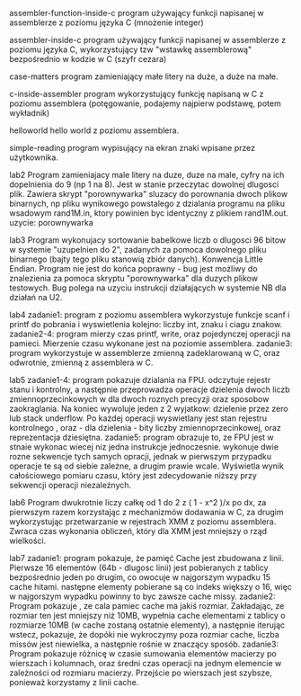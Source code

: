 assembler-function-inside-c
program używający funkcji napisanej w assemblerze z poziomu języka C (mnożenie integer)

assembler-inside-c
program używający funkcji napisanej w assemblerze z poziomu języka C, wykorzystujący tzw "wstawkę assemblerową" bezpośrednio w kodzie w C (szyfr cezara)

case-matters
program zamieniający małe litery na duże, a duże na małe.

c-inside-assembler
program wykorzystujący funkcję napisaną w C z poziomu assemblera (potęgowanie, podajemy najpierw podstawę, potem wykładnik)

helloworld
hello world z poziomu assemblera.

simple-reading
program wypisujący na ekran znaki wpisane przez użytkownika.

lab2
Program zamieniajacy male litery na duze, duze na male, cyfry na ich dopelnienia do 9 (np 1 na 8). Jest w stanie przeczytac dowolnej dlugosci plik.
Zawiera skrypt "porownywarka" sluzacy do porownania dwoch plikow binarnych, np pliku wynikowego powstalego z dzialania programu na pliku wsadowym rand1M.in, ktory powinien byc identyczny z plikiem rand1M.out. uzycie: porownywarka <plik1> <plik2>

lab3
Program wykonujacy sortowanie babelkowe liczb o dlugosci 96 bitow w systemie "uzupelnien do 2", zadanych za pomoca dowolnego pliku binarnego (bajty tego pliku stanowią zbiór danych). Konwencja Little Endian. Program nie jest do końca poprawny - bug jest możliwy do znalezienia za pomoca skryptu "porownywarka" dla duzych plikow testowych. Bug polega na uzyciu instrukcji działających w systemie NB dla działań na U2.

lab4
zadanie1: program z poziomu assemblera wykorzystuje funkcje scanf i printf do pobrania i wyswietlenia kolejno: liczby int, znaku i ciagu znakow.
zadanie2-4: program mierzy czas printf, write, oraz pojedynczej operacji na pamieci. Mierzenie czasu wykonane jest na poziomie assemblera.
zadanie3: program wykorzystuje w assemblerze zmienną zadeklarowaną w C, oraz odwrotnie, zmienną z assemblera w C.

lab5
zadanie1-4: program pokazuje dzialania na FPU. odczytuje rejestr stanu i kontrolny, a następnie przeprowadza operacje dzielenia dwoch liczb zmiennoprzecinkowych w dla dwoch roznych precyzji oraz sposobow zaokraglania. Na koniec wywoluje jeden z 2 wyjatkow: dzielenie przez zero lub stack underflow. Po każdej operacji wyswietlany jest stan rejestru kontrolnego , oraz - dla dzielenia - bity liczby zmiennoprzecinkowej, oraz reprezentacja dziesiętna.
zadanie5: program obrazuje to, ze FPU jest w stnaie wykonac wiecej niz jedna instrukcje jednoczesnie. wykonuje dwie rozne sekwencje tych samych opracji, jednak w pierwszym przypadku operacje te są od siebie zależne, a drugim prawie wcale. Wyświetla wynik całościowego pomiaru czasu, który jest zdecydowanie niższy przy sekwencji operacji niezależnych.

lab6
Program dwukrotnie liczy całkę od 1 do 2 z ( 1 - x^2 )/x po dx, za pierwszym razem korzystając z mechanizmów dodawania w C, za drugim wykorzystując przetwarzanie w rejestrach XMM z poziomu assemblera. Zwraca czas wykonania obliczeń, który dla XMM jest mniejszy o rząd wielkości.

lab7
zadanie1: program pokazuje, że pamięć Cache jest zbudowana z linii. Pierwsze 16 elementów (64b - dlugosc linii) jest pobieranych z tablicy bezpośrednio jeden po drugim, co owocuje w najgorszym wypadku 15 cache hitami. następne elementy pobierane są co indeks większy o 16, więc w najgorszym wypadku powinny to byc zawsze cache missy. 
zadanie2:
Program pokazuje , ze cala pamiec cache ma jakiś rozmiar. Zakładając, ze rozmiar ten jest mniejszy niż 10MB, wypełnia cache elementami z tablicy o rozmiarze 10MB (w cache zostaną ostatnie elementy), a następnie iterując wstecz, pokazuje, że dopóki nie wykroczymy poza rozmiar cache, liczba missów jest niewielka, a następnie rośnie w znaczący sposób.
zadanie3:
Program pokazuje różnicę w czasie sumowania elementów macierzy po wierszach i kolumnach, oraz średni czas operacji na jednym elemencie w zależności od rozmiaru macierzy. Przejście po wierszach jest szybsze, ponieważ korzystamy z linii cache.


